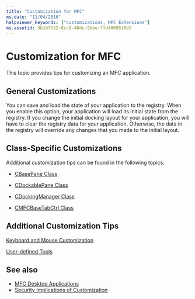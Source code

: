 ```yaml
---
title: "Customization for MFC"
ms.date: "11/04/2016"
helpviewer_keywords: ["customizations, MFC Extensions"]
ms.assetid: 3b1b7532-8cc9-48dc-9bbe-7fd4060530b5
---
```

# Customization for MFC

This topic provides tips for customizing an MFC application.

## General Customizations

You can save and load the state of your application to the registry. When you enable this option, your application will load its initial state from the registry. If you change the initial docking layout for your application, you will have to clear the registry data for your application. Otherwise, the data in the registry will override any changes that you made to the initial layout.

## Class-Specific Customizations

Additional customization tips can be found in the following topics:

- [CBasePane Class](../mfc/reference/cbasepane-class.md)

- [CDockablePane Class](../mfc/reference/cdockablepane-class.md)

- [CDockingManager Class](../mfc/reference/cdockingmanager-class.md)

- [CMFCBaseTabCtrl Class](../mfc/reference/cmfcbasetabctrl-class.md)

## Additional Customization Tips

[Keyboard and Mouse Customization](../mfc/keyboard-and-mouse-customization.md)

[User-defined Tools](../mfc/user-defined-tools.md)

## See also

- [MFC Desktop Applications](../mfc/mfc-desktop-applications.md)
- [Security Implications of Customization](../mfc/security-implications-of-customization.md)
